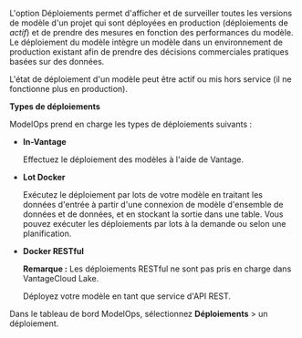 L'option Déploiements permet d'afficher et de surveiller toutes les versions de modèle d'un projet qui sont déployées en production (déploiements de *actif*) et de prendre des mesures en fonction des performances du modèle. Le déploiement du modèle intègre un modèle dans un environnement de production existant afin de prendre des décisions commerciales pratiques basées sur des données.

L'état de déploiement d'un modèle peut être actif ou mis hors service (il ne fonctionne plus en production).

**Types de déploiements**

ModelOps prend en charge les types de déploiements suivants :

-   **In-Vantage**

    Effectuez le déploiement des modèles à l'aide de Vantage.

-   **Lot Docker**

    Exécutez le déploiement par lots de votre modèle en traitant les données d'entrée à partir d'une connexion de modèle d'ensemble de données et de données, et en stockant la sortie dans une table. Vous pouvez exécuter les déploiements par lots à la demande ou selon une planification.

-   **Docker RESTful**

    **Remarque :** Les déploiements RESTful ne sont pas pris en charge dans VantageCloud Lake.

    Déployez votre modèle en tant que service d'API REST.

Dans le tableau de bord ModelOps, sélectionnez **Déploiements** \> un déploiement.
